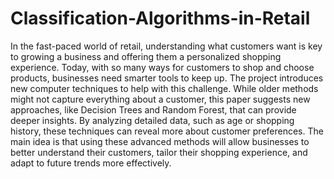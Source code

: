# Classification-Algorithms-in-Retail

In the fast-paced world of retail, understanding what customers want is key to growing a business and offering them a personalized shopping experience. Today, with so many ways for customers to shop and choose products, businesses need smarter tools to keep up. The project introduces new computer techniques to help with this challenge. While older methods might not capture everything about a customer, this paper suggests new approaches, like Decision Trees and Random Forest, that can provide deeper insights. By analyzing detailed data, such as age or shopping history, these techniques can reveal more about customer preferences. The main idea is that using these advanced methods will allow businesses to better understand their customers, tailor their shopping experience, and adapt to future trends more effectively.
